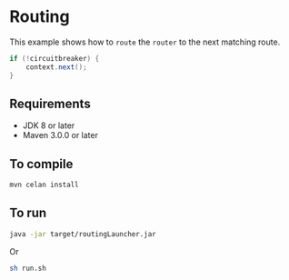 # Routing

This example shows how to `route` the `router` to the next matching route.

```java
if (!circuitbreaker) {
    context.next();
}
```
                
## Requirements
* JDK 8 or later
* Maven 3.0.0 or later

## To compile
```bash
mvn celan install
```

## To run
```bash
java -jar target/routingLauncher.jar

```
Or

```bash
sh run.sh
```